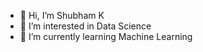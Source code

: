 - 👋 Hi, I’m Shubham K
- 👀 I’m interested in Data Science
- 🌱 I’m currently learning Machine Learning

<!---
shubhamk10/shubhamk10 is a ✨ special ✨ repository because its `README.md` (this file) appears on your GitHub profile.
You can click the Preview link to take a look at your changes.
--->
